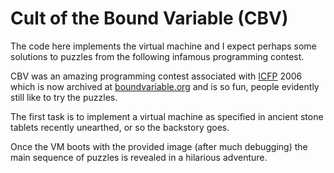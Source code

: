 # Cult of the Bound Variable (CBV)

The code here implements the virtual machine and I expect perhaps some solutions to puzzles from the following
infamous programming contest.

CBV was an amazing programming contest associated with [ICFP](https://www.sigplan.org/Conferences/ICFP/) 2006 
which is now archived at [boundvariable.org](http://boundvariable.org) and is so fun, people evidently still like
to try the puzzles.

The first task is to implement a virtual machine as specified in ancient stone tablets recently unearthed,
or so the backstory goes.

Once the VM boots with the provided image (after much debugging) the main sequence of puzzles is revealed in
a hilarious adventure. 
